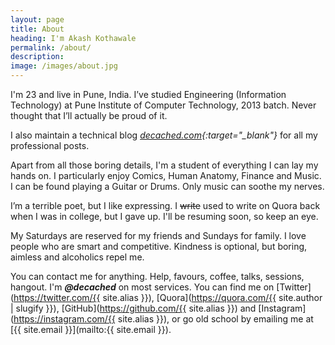 ```yaml
---
layout: page 
title: About
heading: I'm Akash Kothawale
permalink: /about/
description:
image: /images/about.jpg
---
```


I'm 23 and live in Pune, India. I’ve studied Engineering (Information
Technology) at Pune Institute of Computer Technology, 2013 batch. Never thought
that I’ll actually be proud of it. 

I also maintain a technical blog
*[decached.com](https://decached.com){:target="_blank"}* for all my professional
posts.

Apart from all those boring details, I'm a student of everything I can lay my
hands on. I particularly enjoy Comics, Human Anatomy, Finance and Music. I can
be found playing a Guitar or Drums. Only music can soothe my nerves. 

I’m a terrible poet, but I like expressing. I <s>write</s> used to write on
Quora back when I was in college, but I gave up. I'll be resuming soon, so keep
an eye.

My Saturdays are reserved for my friends and Sundays for family. I love people
who are smart and competitive. Kindness is optional, but boring, aimless and
alcoholics repel me.

You can contact me for anything. Help, favours, coffee, talks, sessions, hangout. I'm ***@decached*** on most services. You can find me on [Twitter](https://twitter.com/{{ site.alias }}), [Quora](https://quora.com/{{ site.author | slugify }}), [GitHub](https://github.com/{{ site.alias }}) and [Instagram](https://instagram.com/{{ site.alias }}), or go old school by emailing me at [{{ site.email }}](mailto:{{ site.email }}).

